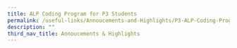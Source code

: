 ```yaml
---
title: ALP Coding Program for P3 Students
permalink: /useful-links/Annoucements-and-Highlights/P3-ALP-Coding-Program/
description: ""
third_nav_title: Annoucements & Highlights
---
```

